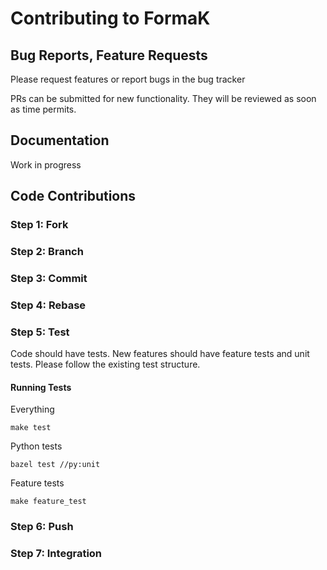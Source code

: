 # Contributing to FormaK

## Bug Reports, Feature Requests

Please request features or report bugs in the bug tracker

PRs can be submitted for new functionality. They will be reviewed as soon as time permits.

## Documentation

Work in progress

## Code Contributions

### Step 1: Fork

### Step 2: Branch

### Step 3: Commit

### Step 4: Rebase

### Step 5: Test

Code should have tests. New features should have feature tests and unit tests. Please follow the existing test structure.

#### Running Tests

Everything

`make test`

Python tests

`bazel test //py:unit`

Feature tests

`make feature_test`

### Step 6: Push

### Step 7: Integration

